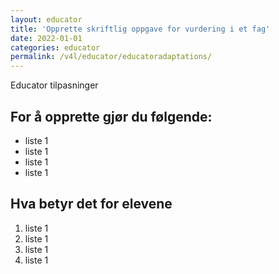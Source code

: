 ```yaml
---
layout: educator
title: 'Opprette skriftlig oppgave for vurdering i et fag'
date: 2022-01-01
categories: educator
permalink: /v4l/educator/educatoradaptations/
---
```


Educator tilpasninger

## For å opprette gjør du følgende:

- liste 1
- liste 1
- liste 1
- liste 1

## Hva betyr det for elevene

1. liste 1
2. liste 1
3. liste 1
4. liste 1
